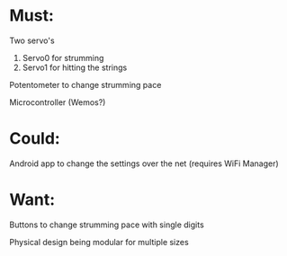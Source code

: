 # Must:
Two servo's
1. Servo0 for strumming
2. Servo1 for hitting the strings

Potentometer to change strumming pace

Microcontroller (Wemos?)

# Could:
Android app to change the settings over the net (requires WiFi Manager)

# Want:
Buttons to change strumming pace with single digits

Physical design being modular for multiple sizes